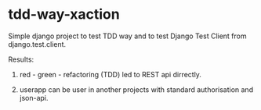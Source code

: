 # tdd-way-xaction
Simple django project to test TDD way and to test Django Test Client from django.test.client.

Results:

1. red - green - refactoring (TDD) led to REST api dirrectly.

2. userapp can be user in another projects with standard authorisation and json-api.